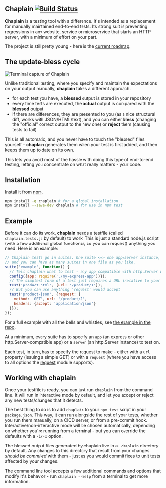 ## Chaplain [![Build Status](https://travis-ci.org/krajzeg/chaplain.svg?branch=master)](https://travis-ci.org/krajzeg/chaplain)

**Chaplain** is a testing tool with a difference. It's intended as a replacement for manually maintained end-to-end tests. Its strong suit is preventing regressions in any website, service or microservice that starts an HTTP server, with a minimum of effort on your part.

The project is still pretty young - here is the [current roadmap](https://github.com/krajzeg/chaplain/wiki/Roadmap).

## The update-bless cycle

![Terminal capture of Chaplain](http://i.imgur.com/TqNgwCq.gif)

Unlike traditional testing, where you specify and maintain the expectations on your output manually, **chaplain** takes a different approach.

* for each test you have, a **blessed** output is stored in your repository
* every time tests are executed, the **actual** output is compared with the **blessed** output
* if there are differences, they are presented to you (as a nice structural diff, works with JSON/HTML/text), and you can either **bless** (changing the "official" correct output to the new one) or **reject** them (causing tests to fail)
 
This is all automatic, and you never have to touch the "blessed" files yourself - **chaplain** generates them when your test is first added, and then keeps them up to date on its own. 

This lets you avoid most of the hassle with doing this type of end-to-end testing, letting you concentrate on what really matters - your code.

## Installation

Install it from [npm].

```sh
npm install -g chaplain # for a global installation
npm install --save-dev chaplain # for use in npm test
```

## Example

Before it can do its work, **chaplain** needs a testfile (called `chaplain.tests.js` by default) to work. This is just a standard node.js script (with a few additional global functions), so you can require() anything you need. Here is an example:

```javascript
// Chaplain tests go in suites. One suite <=> one app/server instance,
// and you can have as many suites in one file as you like.
suite('example', function() {
  // Tell chaplain what to test - any app compatible with http.Server will do
  config({app: require('./my-express-app'))});
  // The simplest form of a test just requires a URL (relative to your app).
  test('product-html', {url: '/product/1'});
  // But you can use anything 'request' would accept
  test('product-json', {request: {
    method: 'GET', url: '/product/1',
    headers: {accept: 'application/json'}
  }});
});
```

For a full example with all the bells and whistles, see [the example in the repo](https://github.com/krajzeg/chaplain/blob/master/example/chaplain.tests.js).

At a minimum, every suite has to specify an `app` (an express or other http.Server-compatible app) or a `server` (an http.Server instance) to test on.

Each test, in turn, has to specify the request to make - either with a `url` property (issuing a simple GET) or with a `request` (where you have access to all options the [request] module supports).

## Working with chaplain

Once your testfile is ready, you can just run `chaplain` from the command line. It will run in interactive mode by default, and let you accept or reject any new tests/changes that it detects.

The best thing to do is to add `chaplain` to your `npm test` script in your `package.json`. This way, it can run alongside the rest of your tests, whether you run them manually, on a CICD server, or from a pre-commit hook. Interactive/non-interactive mode will be chosen automatically, depending on whether you're running from a terminal - but you can override the defaults with a `-i/-I` option.

The blessed output files generated by chaplain live in a `.chaplain` directory by default. Any changes to this directory that result from your changes *should be commited* with them - just as you would commit fixes to unit tests affected by your changes.

The command line tool accepts a few additional commands and options that modify it's behavior - run `chaplain --help` from a terminal to get more information.

[npm]: https://www.npmjs.com
[request]: https://github.com/request/request
